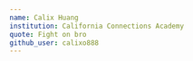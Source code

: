 ```yaml
---
name: Calix Huang
institution: California Connections Academy
quote: Fight on bro
github_user: calixo888
---
```

